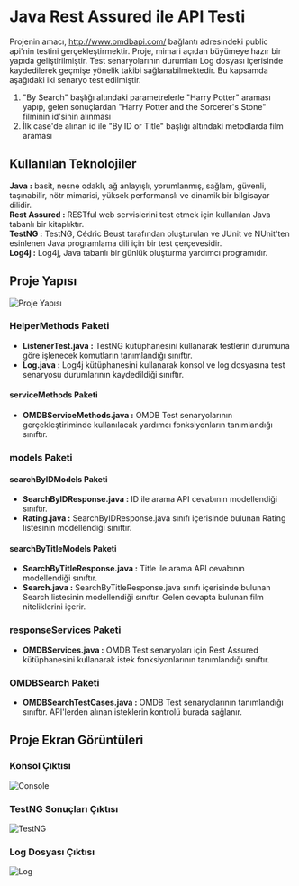 # Java Rest Assured ile API Testi
Projenin amacı, http://www.omdbapi.com/ bağlantı adresindeki public api'nin testini gerçekleştirmektir. Proje, mimari açıdan büyümeye hazır bir yapıda geliştirilmiştir. Test senaryolarının durumları Log dosyası içerisinde kaydedilerek geçmişe yönelik takibi sağlanabilmektedir. Bu kapsamda aşağıdaki iki senaryo test edilmiştir.
1. "By Search" başlığı altındaki parametrelerle "Harry Potter" araması yapıp, gelen sonuçlardan "Harry Potter and the Sorcerer's Stone" filminin id'sinin alınması
2. İlk case'de alınan id ile "By ID or Title" başlığı altındaki metodlarda film araması
## Kullanılan Teknolojiler
**Java :** basit, nesne odaklı, ağ anlayışlı, yorumlanmış, sağlam, güvenli, taşınabilir, nötr mimarisi, yüksek performanslı ve dinamik bir bilgisayar dilidir. <br/>
**Rest Assured :** RESTful web servislerini test etmek için kullanılan Java tabanlı bir kitaplıktır. <br/>
**TestNG :** TestNG, Cédric Beust tarafından oluşturulan ve JUnit ve NUnit'ten esinlenen Java programlama dili için bir test çerçevesidir. <br/>
**Log4j :** Log4j, Java tabanlı bir günlük oluşturma yardımcı programıdır.  <br/>
## Proje Yapısı
![Proje Yapısı](https://user-images.githubusercontent.com/45245369/115285993-3c403680-a157-11eb-9252-744f3e3febbb.PNG)
### HelperMethods Paketi
- **ListenerTest.java :** TestNG kütüphanesini kullanarak testlerin durumuna göre işlenecek komutların tanımlandığı sınıftır.
- **Log.java :** Log4j kütüphanesini kullanarak konsol ve log dosyasına test senaryosu durumlarının kaydedildiği sınıftır.
#### serviceMethods Paketi
- **OMDBServiceMethods.java :** OMDB Test senaryolarının gerçekleştiriminde kullanılacak yardımcı fonksiyonların tanımlandığı sınıftır.
### models Paketi
#### searchByIDModels Paketi
- **SearchByIDResponse.java :** ID ile arama API cevabının modellendiği sınıftır.
- **Rating.java :** SearchByIDResponse.java sınıfı içerisinde bulunan Rating listesinin modellendiği sınıftır.
#### searchByTitleModels Paketi
- **SearchByTitleResponse.java :** Title ile arama API cevabının modellendiği sınıftır.
- **Search.java :** SearchByTitleResponse.java sınıfı içerisinde bulunan Search listesinin modellendiği sınıftır. Gelen cevapta bulunan film niteliklerini içerir.
### responseServices Paketi
- **OMDBServices.java :** OMDB Test senaryoları için Rest Assured kütüphanesini kullanarak istek fonksiyonlarının tanımlandığı sınıftır.
### OMDBSearch Paketi
- **OMDBSearchTestCases.java :** OMDB Test senaryolarının tanımlandığı sınıftır. API'lerden alınan isteklerin kontrolü burada sağlanır. 
## Proje Ekran Görüntüleri
### Konsol Çıktısı
![Console](https://user-images.githubusercontent.com/45245369/115290284-0782ae00-a15c-11eb-88c2-2bbe174bb406.PNG)
### TestNG Sonuçları Çıktısı
![TestNG](https://user-images.githubusercontent.com/45245369/115290397-26814000-a15c-11eb-980b-492f0acbae05.PNG)
### Log Dosyası Çıktısı
![Log](https://user-images.githubusercontent.com/45245369/115290714-8b3c9a80-a15c-11eb-82b5-487f26674c0f.PNG)
